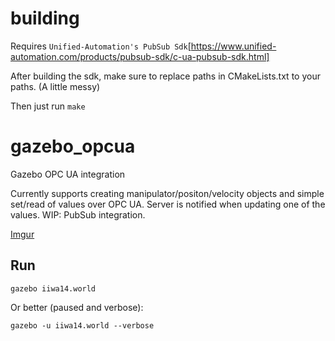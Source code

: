 # building
Requires ```Unified-Automation's PubSub Sdk```[https://www.unified-automation.com/products/pubsub-sdk/c-ua-pubsub-sdk.html] 

After building the sdk, make sure to replace paths in CMakeLists.txt to your paths. (A little messy)

Then just run ```make```

# gazebo_opcua
Gazebo OPC UA integration

Currently supports creating manipulator/positon/velocity objects and simple set/read of values over OPC UA. Server is notified when updating one of the values. 
WIP: PubSub integration.

[Imgur](https://imgur.com/LmIWEU5)

## Run
```gazebo iiwa14.world```

Or better (paused and verbose):

```gazebo -u iiwa14.world --verbose```

